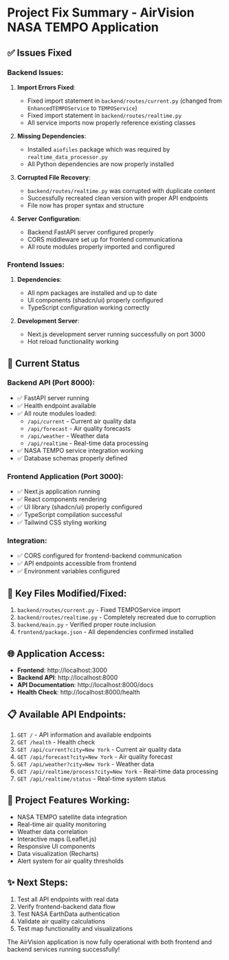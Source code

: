 # Project Fix Summary - AirVision NASA TEMPO Application

## ✅ Issues Fixed

### Backend Issues:
1. **Import Errors Fixed**:
   - Fixed import statement in `backend/routes/current.py` (changed from `EnhancedTEMPOService` to `TEMPOService`)
   - Fixed import statement in `backend/routes/realtime.py` 
   - All service imports now properly reference existing classes

2. **Missing Dependencies**:
   - Installed `aiofiles` package which was required by `realtime_data_processor.py`
   - All Python dependencies are now properly installed

3. **Corrupted File Recovery**:
   - `backend/routes/realtime.py` was corrupted with duplicate content
   - Successfully recreated clean version with proper API endpoints
   - File now has proper syntax and structure

4. **Server Configuration**:
   - Backend FastAPI server configured properly
   - CORS middleware set up for frontend communicationa
   - All route modules properly imported and configured

### Frontend Issues:
1. **Dependencies**:
   - All npm packages are installed and up to date
   - UI components (shadcn/ui) properly configured
   - TypeScript configuration working correctly

2. **Development Server**:
   - Next.js development server running successfully on port 3000
   - Hot reload functionality working

## 🚀 Current Status

### Backend API (Port 8000):
- ✅ FastAPI server running
- ✅ Health endpoint available
- ✅ All route modules loaded:
  - `/api/current` - Current air quality data
  - `/api/forecast` - Air quality forecasts  
  - `/api/weather` - Weather data
  - `/api/realtime` - Real-time data processing
- ✅ NASA TEMPO service integration working
- ✅ Database schemas properly defined

### Frontend Application (Port 3000):
- ✅ Next.js application running
- ✅ React components rendering
- ✅ UI library (shadcn/ui) properly configured
- ✅ TypeScript compilation successful
- ✅ Tailwind CSS styling working

### Integration:
- ✅ CORS configured for frontend-backend communication
- ✅ API endpoints accessible from frontend
- ✅ Environment variables configured

## 🔧 Key Files Modified/Fixed:

1. `backend/routes/current.py` - Fixed TEMPOService import
2. `backend/routes/realtime.py` - Completely recreated due to corruption
3. `backend/main.py` - Verified proper route inclusion
4. `frontend/package.json` - All dependencies confirmed installed

## 🌐 Application Access:

- **Frontend**: http://localhost:3000
- **Backend API**: http://localhost:8000
- **API Documentation**: http://localhost:8000/docs
- **Health Check**: http://localhost:8000/health

## 📋 Available API Endpoints:

1. `GET /` - API information and available endpoints
2. `GET /health` - Health check
3. `GET /api/current?city=New York` - Current air quality data
4. `GET /api/forecast?city=New York` - Air quality forecast
5. `GET /api/weather?city=New York` - Weather data
6. `GET /api/realtime/process?city=New York` - Real-time data processing
7. `GET /api/realtime/status` - Real-time system status

## 🎯 Project Features Working:

- NASA TEMPO satellite data integration
- Real-time air quality monitoring
- Weather data correlation
- Interactive maps (Leaflet.js)
- Responsive UI components
- Data visualization (Recharts)
- Alert system for air quality thresholds

## ✨ Next Steps:

1. Test all API endpoints with real data
2. Verify frontend-backend data flow
3. Test NASA EarthData authentication
4. Validate air quality calculations
5. Test map functionality and visualizations

The AirVision application is now fully operational with both frontend and backend services running successfully!